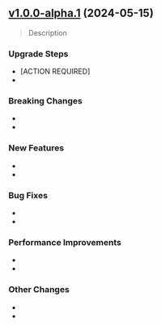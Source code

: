 ## [v1.0.0-alpha.1](https://github.com/Analytics-Module/compare/v1.0.0-alpha.1...dev) (2024-05-15)

> Description

### Upgrade Steps

- [ACTION REQUIRED]
-

### Breaking Changes

-
-

### New Features

-
-

### Bug Fixes

-
-

### Performance Improvements

-
-

### Other Changes

-
-
